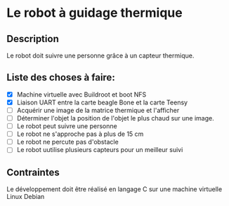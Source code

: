 # Le robot à guidage thermique
## Description
Le robot doit suivre une personne grâce à un capteur thermique.
## Liste des choses à faire:
  - [x] Machine virtuelle avec Buildroot et boot NFS
  -[x] Liaison UART entre la carte beagle Bone et la carte Teensy
  -[ ] Acquérir une image de la matrice thermique et l'afficher
  -[ ] Déterminer l'objet la position de l'objet le plus chaud sur une image.
  -[ ] Le robot peut suivre une personne
  -[ ] Le robot ne s'approche pas à plus de 15 cm
  -[ ] Le robot ne percute pas d'obstacle
  -[ ] Le robot uutilise plusieurs capteurs pour un meilleur suivi
  
  ## Contraintes
  Le développement doit être réalisé en langage C sur une machine virtuelle Linux Debian

